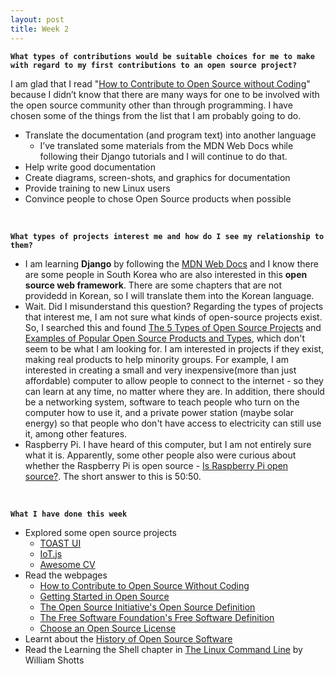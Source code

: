 ```yaml
---
layout: post
title: Week 2
---
```


**`What types of contributions would be suitable choices for me to make with regard to my first contributions to an open source project?`**  

I am glad that I read "[How to Contribute to Open Source without Coding](https://icontribute.wordpress.com/how-to-contribute-to-open-source-without-coding/)" because I didn’t know that there are many ways for one to be involved with the open source community other than through programming. I have chosen some of the things from the list that I am probably going to do.

  - Translate the documentation (and program text) into another language  
    - I’ve translated some materials from the MDN Web Docs while following their Django tutorials and I will continue to do that.
  - Help write good documentation  
  - Create diagrams, screen-shots, and graphics for documentation
  - Provide training to new Linux users
  - Convince people to chose Open Source products when possible
  
&nbsp;
&nbsp;
&nbsp;

**`What types of projects interest me and how do I see my relationship to them?`**
    
  - I am learning **Django** by following the [MDN Web Docs](https://developer.mozilla.org/en-US/docs/Learn/Server-side/Django) and I know there are some people in South Korea who are also interested in this **open source web framework**. There are some chapters that are not providedd in Korean, so I will translate them into the Korean language.
  - Wait. Did I misunderstand this question? Regarding the types of projects that interest me, I am not sure what kinds of open-source projects exist. So, I searched this and found [The 5 Types of Open Source Projects](https://wackowiki.org/doc/org/articles/5typesopensourceprojects) and [
  Examples of Popular Open Source Products and Types](https://www.nibusinessinfo.co.uk/content/examples-popular-open-source-products-and-types), which don't seem to be what I am looking for. I am interested in projects if they exist, making real products to help minority groups. For example, I am interested in creating a small and very inexpensive(more than just affordable) computer to allow people to connect to the internet - so they can learn at any time, no matter where they are. In addition, there should be a networking system, software to teach people who turn on the computer how to use it, and a private power station (maybe solar energy) so that people who don't have access to electricity can still use it, among other features.
  - Raspberry Pi. I have heard of this computer, but I am not entirely sure what it is. Apparently, some other people also were curious about whether the Raspberry Pi is open source - [Is Raspberry Pi open source?](  https://www.google.com/search?rlz=1C5CHFA_enUS784US785&sxsrf=ACYBGNR9Tz-a6e_fU3OdTdIaLZTvcPaCbw%3A1568165866585&ei=6k94XaumI_Gg_QbBvYa4Bw&q=raspberry+pi+open+source&oq=ras&gs_l=psy-ab.3.0.35i39l2j0i67l3j0i20i263j0i67l2j0l2.223223.225056..225859...1.4..0.89.331.4......0....1..gws-wiz.......0i71j0i131j0i10.8nH32XVWR50). The short answer to this is 50:50.

&nbsp;
&nbsp;
&nbsp;

**`What I have done this week`**
  - Explored some open source projects
    - [TOAST UI](https://ui.toast.com/)
    - [IoT.js](https://iotjs.net/)
    - [Awesome CV](https://github.com/posquit0/Awesome-CV)  
  - Read the webpages
    - [How to Contribute to Open Source Without Coding](https://icontribute.wordpress.com/how-to-contribute-to-open-source-without-coding/)
    - [Getting Started in Open Source](https://blog.newrelic.com/engineering/open-source_gettingstarted/)  
    - [The Open Source Initiative's Open Source Definition](https://opensource.org/osd)
    - [The Free Software Foundation's Free Software Definition](https://www.gnu.org/philosophy/free-sw.en.html)
    - [Choose an Open Source License](https://choosealicense.com/)
  - Learnt about the [History of Open Source Software](http://www.compsci.hunter.cuny.edu/~sweiss/course_materials/csci395.86/slides/history.html#1)
  - Read the Learning the Shell chapter in [The Linux Command Line](http://linuxcommand.org/index.php) by William Shotts

  
